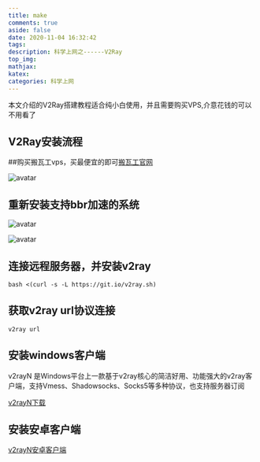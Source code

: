 ```yaml
---
title: make
comments: true
aside: false
date: 2020-11-04 16:32:42
tags:
description: 科学上网之------V2Ray
top_img:
mathjax:
katex:
categories: 科学上网
---
```

本文介绍的V2Ray搭建教程适合纯小白使用，并且需要购买VPS,介意花钱的可以不用看了
## V2Ray安装流程
##购买搬瓦工vps，买最便宜的即可[搬瓦工官网](https://bwh88.net/)

![avatar](http://img.huaxianyi.com/huaxianyi/微信图片_20201106180221.png)

## 重新安装支持bbr加速的系统

![avatar](http://img.huaxianyi.com/huaxianyi/control.png)

![avatar](http://img.huaxianyi.com/huaxianyi/install_os.png)

## 连接远程服务器，并安装v2ray
```
bash <(curl -s -L https://git.io/v2ray.sh)
```

## 获取v2ray url协议连接
```
v2ray url
```

## 安装windows客户端
v2rayN 是Windows平台上一款基于v2ray核心的简洁好用、功能强大的v2ray客户端，支持Vmess、Shadowsocks、Socks5等多种协议，也支持服务器订阅

[v2rayN下载](https://github.com/v2fly/v2ray-core/releases/tag/v4.32.0)

## 安装安卓客户端

[v2rayN安卓客户端](https://github.com/2dust/v2rayNG/releases/tag/1.4.11)

